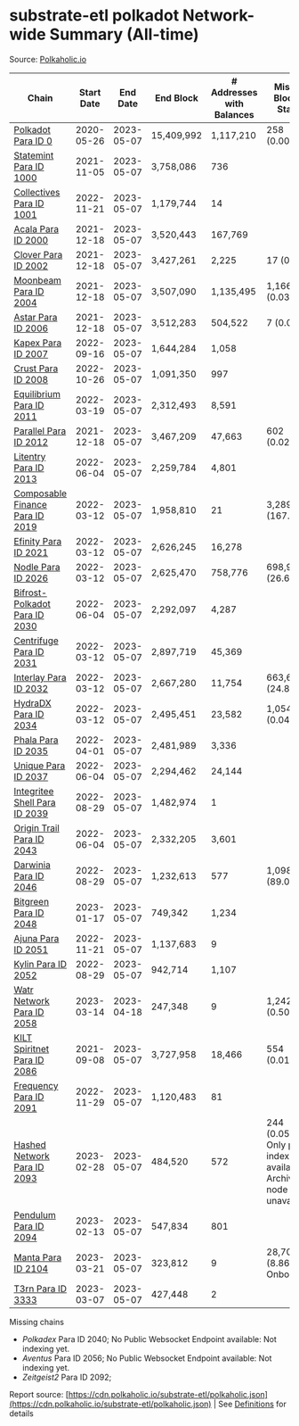 # substrate-etl polkadot Network-wide Summary (All-time)

Source: [Polkaholic.io](https://polkaholic.io)


| Chain            | Start Date | End Date | End Block | # Addresses with Balances | Missing Blocks / Status |
| ---------------- | ---------- | ---------| --------- | ------------------------- | ----------------------- |
| [Polkadot Para ID 0](/polkadot/0-polkadot) | 2020-05-26 | 2023-05-07 | 15,409,992 |  1,117,210 | 258 (0.00%)  |
| [Statemint Para ID 1000](/polkadot/1000-statemint) | 2021-11-05 | 2023-05-07 | 3,758,086 |  736 |    |
| [Collectives Para ID 1001](/polkadot/1001-collectives) | 2022-11-21 | 2023-05-07 | 1,179,744 |  14 |    |
| [Acala Para ID 2000](/polkadot/2000-acala) | 2021-12-18 | 2023-05-07 | 3,520,443 |  167,769 |    |
| [Clover Para ID 2002](/polkadot/2002-clover) | 2021-12-18 | 2023-05-07 | 3,427,261 |  2,225 | 17 (0.00%)  |
| [Moonbeam Para ID 2004](/polkadot/2004-moonbeam) | 2021-12-18 | 2023-05-07 | 3,507,090 |  1,135,495 | 1,166 (0.03%)  |
| [Astar Para ID 2006](/polkadot/2006-astar) | 2021-12-18 | 2023-05-07 | 3,512,283 |  504,522 | 7 (0.00%)  |
| [Kapex Para ID 2007](/polkadot/2007-kapex) | 2022-09-16 | 2023-05-07 | 1,644,284 |  1,058 |    |
| [Crust Para ID 2008](/polkadot/2008-crust) | 2022-10-26 | 2023-05-07 | 1,091,350 |  997 |    |
| [Equilibrium Para ID 2011](/polkadot/2011-equilibrium) | 2022-03-19 | 2023-05-07 | 2,312,493 |  8,591 |    |
| [Parallel Para ID 2012](/polkadot/2012-parallel) | 2021-12-18 | 2023-05-07 | 3,467,209 |  47,663 | 602 (0.02%)  |
| [Litentry Para ID 2013](/polkadot/2013-litentry) | 2022-06-04 | 2023-05-07 | 2,259,784 |  4,801 |    |
| [Composable Finance Para ID 2019](/polkadot/2019-composable) | 2022-03-12 | 2023-05-07 | 1,958,810 |  21 | 3,289,646 (167.94%)  |
| [Efinity Para ID 2021](/polkadot/2021-efinity) | 2022-03-12 | 2023-05-07 | 2,626,245 |  16,278 |    |
| [Nodle Para ID 2026](/polkadot/2026-nodle) | 2022-03-12 | 2023-05-07 | 2,625,470 |  758,776 | 698,978 (26.62%)  |
| [Bifrost-Polkadot Para ID 2030](/polkadot/2030-bifrost-dot) | 2022-06-04 | 2023-05-07 | 2,292,097 |  4,287 |    |
| [Centrifuge Para ID 2031](/polkadot/2031-centrifuge) | 2022-03-12 | 2023-05-07 | 2,897,719 |  45,369 |    |
| [Interlay Para ID 2032](/polkadot/2032-interlay) | 2022-03-12 | 2023-05-07 | 2,667,280 |  11,754 | 663,696 (24.88%)  |
| [HydraDX Para ID 2034](/polkadot/2034-hydradx) | 2022-03-12 | 2023-05-07 | 2,495,451 |  23,582 | 1,054 (0.04%)  |
| [Phala Para ID 2035](/polkadot/2035-phala) | 2022-04-01 | 2023-05-07 | 2,481,989 |  3,336 |    |
| [Unique Para ID 2037](/polkadot/2037-unique) | 2022-06-04 | 2023-05-07 | 2,294,462 |  24,144 |    |
| [Integritee Shell Para ID 2039](/polkadot/2039-integritee-shell) | 2022-08-29 | 2023-05-07 | 1,482,974 |  1 |    |
| [Origin Trail Para ID 2043](/polkadot/2043-origintrail) | 2022-06-04 | 2023-05-07 | 2,332,205 |  3,601 |    |
| [Darwinia Para ID 2046](/polkadot/2046-darwinia) | 2022-08-29 | 2023-05-07 | 1,232,613 |  577 | 1,098,057 (89.08%)  |
| [Bitgreen Para ID 2048](/polkadot/2048-bitgreen) | 2023-01-17 | 2023-05-07 | 749,342 |  1,234 |    |
| [Ajuna Para ID 2051](/polkadot/2051-ajuna) | 2022-11-21 | 2023-05-07 | 1,137,683 |  9 |    |
| [Kylin Para ID 2052](/polkadot/2052-kylin) | 2022-08-29 | 2023-05-07 | 942,714 |  1,107 |    |
| [Watr Network Para ID 2058](/polkadot/2058-watr) | 2023-03-14 | 2023-04-18 | 247,348 |  9 | 1,242 (0.50%)  |
| [KILT Spiritnet Para ID 2086](/polkadot/2086-kilt) | 2021-09-08 | 2023-05-07 | 3,727,958 |  18,466 | 554 (0.01%)  |
| [Frequency Para ID 2091](/polkadot/2091-frequency) | 2022-11-29 | 2023-05-07 | 1,120,483 |  81 |    |
| [Hashed Network Para ID 2093](/polkadot/2093-hashed) | 2023-02-28 | 2023-05-07 | 484,520 |  572 | 244 (0.05%) Only partial index available: Archive node unavailable |
| [Pendulum Para ID 2094](/polkadot/2094-pendulum) | 2023-02-13 | 2023-05-07 | 547,834 |  801 |    |
| [Manta Para ID 2104](/polkadot/2104-manta) | 2023-03-21 | 2023-05-07 | 323,812 |  9 | 28,703 (8.86%) Onboarding |
| [T3rn Para ID 3333](/polkadot/3333-t3rn) | 2023-03-07 | 2023-05-07 | 427,448 |  2 |    |

Missing chains


* *Polkadex* Para ID 2040; No Public Websocket Endpoint available: Not indexing yet.
* *Aventus* Para ID 2056; No Public Websocket Endpoint available: Not indexing yet.
* *Zeitgeist2* Para ID 2092; 

Report source: [https://cdn.polkaholic.io/substrate-etl/polkaholic.json](https://cdn.polkaholic.io/substrate-etl/polkaholic.json) | See [Definitions](/DEFINITIONS.md) for details
